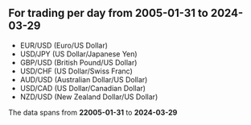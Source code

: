 ## For trading per day from 2005-01-31 to 2024-03-29
- EUR/USD (Euro/US Dollar)
- USD/JPY (US Dollar/Japanese Yen)
- GBP/USD (British Pound/US Dollar)
- USD/CHF (US Dollar/Swiss Franc)
- AUD/USD (Australian Dollar/US Dollar)
- USD/CAD (US Dollar/Canadian Dollar)
- NZD/USD (New Zealand Dollar/US Dollar)

The data spans from **22005-01-31** to **2024-03-29** 
